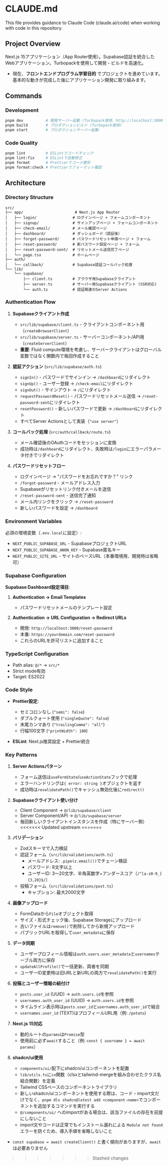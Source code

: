 # CLAUDE.md

This file provides guidance to Claude Code (claude.ai/code) when working with code in this repository.

## Project Overview

Next.js 15アプリケーション（App Router使用）。Supabase認証を統合したWebアプリケーション。Turbopackを使用して開発・ビルドを高速化。

- 現在、**フロントエンドプログラム学習目的** でプロジェクトを進めています。基本的な動きが完成した後にアプリケーション開発に取り組みます。

## Commands

### Development

```bash
pnpm dev          # 開発サーバー起動 (Turbopack使用、http://localhost:3000)
pnpm build        # プロダクションビルド (Turbopack使用)
pnpm start        # プロダクションサーバー起動
```

### Code Quality

```bash
pnpm lint         # ESLintでコードチェック
pnpm lint:fix     # ESLintで自動修正
pnpm format       # Prettierでコード整形
pnpm format:check # Prettierでフォーマット確認
```

## Architecture

### Directory Structure

```
src/
├── app/                       # Next.js App Router
│   ├── login/                # ログインページ + フォームコンポーネント
│   ├── signup/               # サインアップページ + フォームコンポーネント
│   ├── check-email/          # メール確認ページ
│   ├── dashboard/            # ダッシュボード（認証後）
│   ├── forgot-password/      # パスワードリセット申請ページ + フォーム
│   ├── reset-password/       # 新パスワード設定ページ + フォーム
│   ├── reset-password-sent/  # リセットメール送信完了ページ
│   └── page.tsx              # ホームページ
├── auth/
│   └── callback/             # Supabase認証コールバック処理
└── lib/
    └── supabase/
        ├── client.ts         # ブラウザ用Supabaseクライアント
        ├── server.ts         # サーバー用Supabaseクライアント (SSR対応)
        └── auth.ts           # 認証関連のServer Actions
```

### Authentication Flow

1. **Supabaseクライアント作成**
   - `src/lib/supabase/client.ts` - クライアントコンポーネント用（`createBrowserClient`）
   - `src/lib/supabase/server.ts` - サーバーコンポーネント/API用（`createServerClient`）
   - **重要**: Fluid compute環境を考慮し、サーバークライアントはグローバル変数ではなく関数内で毎回作成すること

2. **認証アクション** (`src/lib/supabase/auth.ts`)
   - `signIn()` - パスワードでサインイン → `/dashboard`にリダイレクト
   - `signUp()` - ユーザー登録 → `/check-email`にリダイレクト
   - `signOut()` - サインアウト → `/`にリダイレクト
   - `requestPasswordReset()` - パスワードリセットメール送信 → `/reset-password-sent`にリダイレクト
   - `resetPassword()` - 新しいパスワードで更新 → `/dashboard`にリダイレクト
   - すべてServer Actionsとして実装（`"use server"`）

3. **コールバック処理** (`src/auth/callback/route.ts`)
   - メール確認後のOAuthコードをセッションに変換
   - 成功時は`/dashboard`にリダイレクト、失敗時は`/login`にエラーパラメータ付きでリダイレクト

4. **パスワードリセットフロー**
   - ログインページ → "パスワードをお忘れですか？" リンク
   - `/forgot-password` - メールアドレス入力
   - Supabaseがリセットリンク付きメールを送信
   - `/reset-password-sent` - 送信完了通知
   - メール内リンクをクリック → `/reset-password`
   - 新しいパスワードを設定 → `/dashboard`

### Environment Variables

必須の環境変数（`.env.local`に設定）:

- `NEXT_PUBLIC_SUPABASE_URL` - SupabaseプロジェクトURL
- `NEXT_PUBLIC_SUPABASE_ANON_KEY` - Supabase匿名キー
- `NEXT_PUBLIC_SITE_URL` - サイトのベースURL（本番環境用、開発時は省略可）

### Supabase Configuration

**Supabase Dashboard設定項目**:

1. **Authentication → Email Templates**
   - パスワードリセットメールのテンプレート設定

2. **Authentication → URL Configuration → Redirect URLs**
   - 開発: `http://localhost:3000/reset-password`
   - 本番: `https://yourdomain.com/reset-password`
   - これらのURLを許可リストに追加すること

### TypeScript Configuration

- Path alias: `@/*` → `src/*`
- Strict mode有効
- Target: ES2022

### Code Style

- **Prettier設定**:
  - セミコロンなし (`"semi": false`)
  - ダブルクォート使用 (`"singleQuote": false`)
  - 末尾カンマあり (`"trailingComma": "all"`)
  - 行幅100文字 (`"printWidth": 100`)

- **ESLint**: Next.js推奨設定 + Prettier統合

### Key Patterns

1. **Server Actionsパターン**
   - フォーム送信は`useFormState`/`useActionState`フックで処理
   - エラーハンドリングは`{ error: string }`オブジェクトを返す
   - 成功時は`revalidatePath()`でキャッシュ無効化後に`redirect()`

2. **Supabaseクライアント使い分け**
   - Client Component → `@/lib/supabase/client`
   - Server Component/API → `@/lib/supabase/server`
   - 毎回新しいクライアントインスタンスを作成（特にサーバー側）
<<<<<<< Updated upstream
=======

3. **バリデーション**
   - Zodスキーマで入力検証
   - 認証フォーム（`src/lib/validations/auth.ts`）
     - メールアドレス: `.pipe(z.email())`でチェーン検証
     - パスワード: 8文字以上
     - ユーザーID: 3〜20文字、半角英数字+アンダースコア（`/^[a-z0-9_]{3,20}$/`）
   - 投稿フォーム（`src/lib/validations/post.ts`）
     - キャプション: 最大2000文字

4. **画像アップロード**
   - FormDataから`File`オブジェクト取得
   - サイズ・形式チェック後、Supabase Storageにアップロード
   - 古いファイルは`remove()`で削除してから新規アップロード
   - パブリックURLを取得して`user_metadata`に保存

5. **データ同期**
   - ユーザープロフィール情報は`auth.users.user_metadata`と`usernames`テーブル両方に保存
   - `updateAllProfile()`で一括更新、両者を同期
   - ユーザーID変更時は旧URLと新URLの両方で`revalidatePath()`を実行

6. **投稿とユーザー情報の紐付け**
   - `posts.user_id` (UUID) → `auth.users.id`を参照
   - `usernames.auth_user_id` (UUID) → `auth.users.id`を参照
   - タイムライン表示時は`posts.user_id`と`usernames.auth_user_id`で結合
   - `usernames.user_id` (TEXT)はプロフィールURL用（例: `/potato`）

7. **Next.js 15対応**
   - 動的ルートの`params`は`Promise`型
   - 使用前に必ず`await`すること（例: `const { username } = await params`）

8. **shadcn/ui使用**
   - `components/ui/`配下にshadcn/uiコンポーネントを配置
   - `lib/utils.ts`に`cn`関数（clsxとtailwind-mergeを組み合わせたクラス名結合関数）を定義
   - Tailwind CSSベースのコンポーネントライブラリ
   - 新しいshadcn/uiコンポーネントを使用する際は、コード・import文だけでなく、`pnpm dlx shadcn@latest add <component-name>`でコンポーネントを追加するコマンドを実行する
   - `@/components/ui/` へのimportがある場合は、該当ファイルの存在を前提にしないこと
   - import文やコードは正常でもインストール漏れによる `Module not found` エラーを防ぐため、導入手順を省略しないこと

- `const supabase = await createClient()` と書く傾向がありますが、`await` は必要ありません
>>>>>>> Stashed changes
